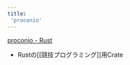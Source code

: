 ```yaml
---
title:
 'proconio'
---
```


[proconio - Rust](https://docs.rs/proconio/0.3.8/proconio/)
- Rustの[[競技プログラミング]]用Crate

